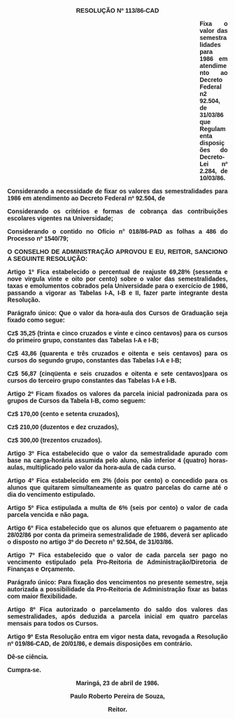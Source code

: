 <BODY>

<B><FONT FACE="Arial"><P ALIGN="CENTER">RESOLU&Ccedil;&Atilde;O Nº 113/86-CAD</P>
<P ALIGN="CENTER"></P><DIR>
<DIR>
<DIR>
<DIR>
<DIR>
<DIR>
<DIR>
<DIR>
<DIR>
<DIR>
<DIR>

</B><P ALIGN="JUSTIFY">Fixa o valor das semestralidades para 1986 em atendimento ao Decreto Federal n2 92.504, de 31/03/86 que Regulamenta disposi&ccedil;&otilde;es do Decreto-Lei nº 2.284, de 10/03/86.</P>
<P ALIGN="JUSTIFY"></P></DIR>
</DIR>
</DIR>
</DIR>
</DIR>
</DIR>
</DIR>
</DIR>
</DIR>
</DIR>
</DIR>

<P ALIGN="JUSTIFY">Considerando a necessidade de fixar os valores das semestralidades para 1986 em atendimento ao Decreto Federal nº 92.504, de</P>
<P ALIGN="JUSTIFY">Considerando os crit&eacute;rios e formas de cobran&ccedil;a das contribui&ccedil;&otilde;es escolares vigentes na Universidade;</P>
<P ALIGN="JUSTIFY">Considerando o contido no Of&iacute;cio n° 018/86-PAD as folhas a 486 do Processo nº 1540/79;</P>
<P ALIGN="JUSTIFY"></P>
<B><P ALIGN="JUSTIFY">O CONSELHO DE ADMINISTRA&Ccedil;&Atilde;O APROVOU E EU, REITOR, SANCIONO A SEGUINTE RESOLU&Ccedil;&Atilde;O:</P>
</B><P ALIGN="JUSTIFY"></P>
<B><P ALIGN="JUSTIFY">Artigo 1º </B> Fica estabelecido o percentual de reajuste 69,28% (sessenta e nove virgula vinte e oito por cento) sobre o valor das semestralidades, taxas e emolumentos cobrados pela Universidade para o exerc&iacute;cio de 1986, passando a vigorar as Tabelas I-A, I-B e II, fazer parte integrante desta Resolu&ccedil;&atilde;o.</P>
<B><P ALIGN="JUSTIFY">Par&aacute;grafo &uacute;nico:</B> Que o valor da hora-aula dos Cursos de Gradua&ccedil;&atilde;o seja fixado como segue:</P>
<P ALIGN="JUSTIFY">Cz$ 35,25 (trinta e cinco cruzados e vinte e cinco centavos) para os cursos do primeiro grupo, constantes das Tabelas I-A e I-B;</P>
<P ALIGN="JUSTIFY">Cz$ 43,86 (quarenta e tr&ecirc;s cruzados e oitenta e seis centavos) para os cursos do segundo grupo, constantes das Tabelas I-A e I-B;</P>
<P ALIGN="JUSTIFY">Cz$ 56,87 (cinq&uuml;enta e seis cruzados e oitenta e sete centavos)para os cursos do terceiro grupo constantes das Tabelas I-A e I-B.</P>
<B><P ALIGN="JUSTIFY">Artigo 2º</B>  Ficam fixados os valores da parcela inicial padronizada para os grupos de Cursos da Tabela I-B, como seguem:</P>
<P ALIGN="JUSTIFY">Cz$ 170,00 (cento e setenta cruzados),</P>
<P ALIGN="JUSTIFY">Cz$ 210,00 (duzentos e dez cruzados),</P>
<P ALIGN="JUSTIFY">Cz$ 300,00 (trezentos cruzados).</P>
<B><P ALIGN="JUSTIFY">Artigo 3º</B>  Fica estabelecido que o valor da semestralidade apurado com base na carga-hor&aacute;ria assumida pelo aluno, n&atilde;o inferior 4 (quatro) horas-aulas, multiplicado pelo valor da hora-aula de cada curso.</P>
<B><P ALIGN="JUSTIFY">Artigo 4º</B>  Fica estabelecido em 2% (dois por cento) o concedido para os alunos que quitarem simultaneamente as quatro parcelas do carne at&eacute; o dia do vencimento estipulado.</P>
<B><P ALIGN="JUSTIFY">Artigo 5º</B>  Fica estipulada a multa de 6% (seis por cento) o valor de cada parcela vencida e n&atilde;o paga.</P>
<B><P ALIGN="JUSTIFY">Artigo 6º</B>  Fica estabelecido que os alunos que efetuarem o pagamento ate 28/02/86 por conta da primeira semestralidade de 1986, dever&aacute; ser  aplicado o disposto no artigo 3º do Decreto n° 92.504, de 31/03/86.</P>
<B><P ALIGN="JUSTIFY">Artigo 7º</B>  Fica estabelecido que o valor de cada parcela ser pago no vencimento estipulado pela Pro-Reitoria de Administra&ccedil;&atilde;o/Diretoria de Finan&ccedil;as e Or&ccedil;amento.</P>
<B><P ALIGN="JUSTIFY">Par&aacute;grafo &uacute;nico:</B>  Para fixa&ccedil;&atilde;o dos vencimentos no presente  semestre, seja autorizada a possibilidade da Pro-Reitoria de Administra&ccedil;&atilde;o fixar as batas com maior flexibilidade.</P>
<B><P ALIGN="JUSTIFY">Artigo 8º</B>  Fica autorizado o parcelamento do saldo dos valores das semestralidades, ap&oacute;s deduzida a parcela inicial em quatro parcelas mensais para todos os Cursos.</P>
<B><P ALIGN="JUSTIFY">Artigo 9º</B>  Esta Resolu&ccedil;&atilde;o entra em vigor nesta data, revogada a Resolu&ccedil;&atilde;o nº 019/86-CAD, de 20/01/86, e demais disposi&ccedil;&otilde;es em contr&aacute;rio.</P>
<P ALIGN="JUSTIFY">D&ecirc;-se ci&ecirc;ncia.</P>
<P ALIGN="JUSTIFY">Cumpra-se.</P>
<P ALIGN="CENTER">Maring&aacute;, 23 de abril de 1986.</P>
<P ALIGN="CENTER"></P>
<P ALIGN="CENTER">Paulo Roberto Pereira de Souza,</P>
<P ALIGN="CENTER">Reitor.</P>
<P ALIGN="JUSTIFY"></P></FONT></BODY>
